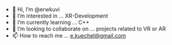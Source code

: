 - 👋 Hi, I’m @erwkuvi
- 👀 I’m interested in ... XR-Development
- 🌱 I’m currently learning ... C++
- 💞️ I’m looking to collaborate on ... projects related to VR or AR
- 📫 How to reach me ... e.kuechel@gmail.com

<!---
erwkuvi/erwkuvi is a ✨ special ✨ repository because its `README.md` (this file) appears on your GitHub profile.
You can click the Preview link to take a look at your changes.
--->
